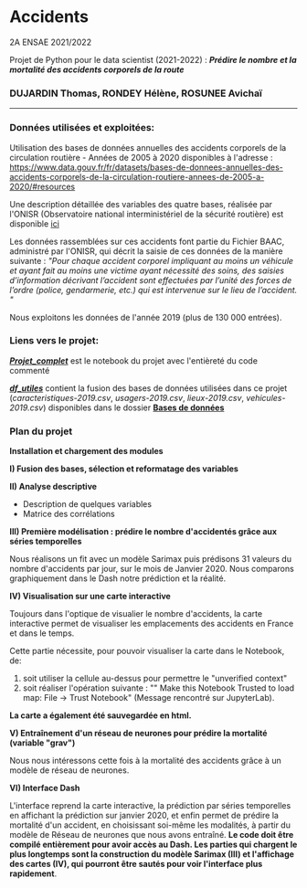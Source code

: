 # Accidents
2A ENSAE 2021/2022

Projet de Python pour le data scientist (2021-2022) :  ***Prédire le nombre et la mortalité des accidents corporels de la route***

### DUJARDIN Thomas, RONDEY Hélène, ROSUNEE Avichaï

___________________________________________________________________________________________________________________________________________________________________________________

### Données utilisées et exploitées: 

Utilisation des bases de données annuelles des accidents corporels de la circulation routière - Années de 2005 à 2020 disponibles à l'adresse : https://www.data.gouv.fr/fr/datasets/bases-de-donnees-annuelles-des-accidents-corporels-de-la-circulation-routiere-annees-de-2005-a-2020/#resources

Une description détaillée des variables des quatre bases, réalisée par l'ONISR (Observatoire national interministériel de la sécurité routière) est disponible [ici](https://github.com/helene-78/Accidents/blob/main/description-des-bases-de-donnees-onisr-annees-2005-a-2020.pdf)

Les données rassemblées sur ces accidents font partie du Fichier BAAC, administré par l'ONISR, qui décrit la saisie de ces données de la manière suivante :
*"Pour chaque accident corporel impliquant au moins un véhicule et ayant fait au moins une victime ayant nécessité des soins, des saisies d’information décrivant l’accident sont effectuées par l’unité des forces de l’ordre (police, gendarmerie, etc.) qui est intervenue sur le lieu de l’accident. "*

Nous exploitons les données de l'année 2019 (plus de 130 000 entrées).

### Liens vers le projet:

[***Projet_complet***](https://github.com/helene-78/Accidents/blob/main/Projet_complet.ipynb) est le notebook du projet avec l'entièreté du code commenté

 [***df_utiles***](https://github.com/helene-78/Accidents/blob/main/df_utiles.csv) contient la fusion des bases de données utilisées dans ce projet (*caracteristiques-2019.csv*, *usagers-2019.csv*, *lieux-2019.csv*, *vehicules-2019.csv*) disponibles dans le dossier [**Bases de données**](https://github.com/helene-78/Accidents/tree/main/Bases%20de%20donn%C3%A9es)

### Plan du projet

**Installation et chargement des modules**

**I) Fusion des bases, sélection et reformatage des variables**

**II) Analyse descriptive**
 - Description de quelques variables
 - Matrice des corrélations
 
**III) Première modélisation : prédire le nombre d'accidentés grâce aux séries temporelles**

Nous réalisons un fit avec un modèle Sarimax puis prédisons 31 valeurs du nombre d'accidents par jour, sur le mois de Janvier 2020. Nous comparons graphiquement dans le Dash notre prédiction et la réalité.

**IV) Visualisation sur une carte interactive**

Toujours dans l'optique de visualier le nombre d'accidents, la carte interactive permet de visualiser les emplacements des accidents en France et dans le temps. 

Cette partie nécessite, pour pouvoir visualiser la carte dans le Notebook, de:
 1) soit utiliser la cellule au-dessus pour permettre le "unverified context"
 2) soit réaliser l'opération suivante : "" Make this Notebook Trusted to load map: File -> Trust Notebook" (Message rencontré sur JupyterLab).

**La carte a également été sauvegardée en html.**

**V) Entraînement d'un réseau de neurones pour prédire la mortalité (variable "grav")**

Nous nous intéressons cette fois à la mortalité des accidents grâce à un modèle de réseau de neurones. 

**VI) Interface Dash**

L'interface reprend la carte interactive, la prédiction par séries temporelles en affichant la prédiction sur janvier 2020, et enfin permet de prédire la mortalité d'un accident, en choisissant soi-même les modalités, à partir du modèle de Réseau de neurones que nous avons entraîné.
**Le code doit être compilé entièrement pour avoir accès au Dash. Les parties qui chargent le plus longtemps sont la construction du modèle Sarimax  (III) et l'affichage des cartes (IV), qui pourront être sautés pour voir l'interface plus rapidement**.
